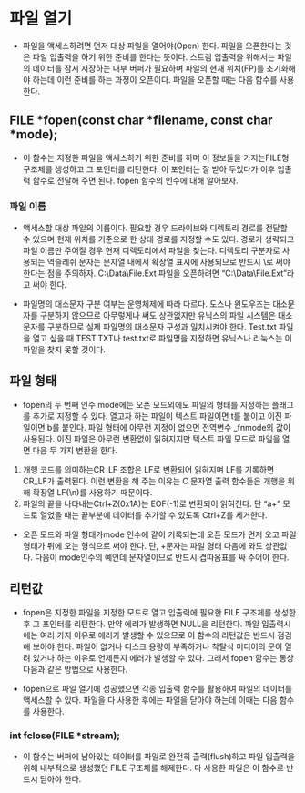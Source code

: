 # 파일 열기
* 파일을 액세스하려면 먼저 대상 파일을 열어야(Open) 한다. 파일을 오픈한다는 것은 파일 입출력을 하기 위한 준비를 한다는 뜻이다. 스트림 입출력을 위해서는 파일의 데이터를 잠시 저장하는 내부 버퍼가 필요하며 파일의 현재 위치(FP)를 초기화해야 하는데 이런 준비를 하는 과정이 오픈이다. 파일을 오픈할 때는 다음 함수를 사용한다.

## FILE *fopen(const char *filename, const char *mode);
* 이 함수는 지정한 파일을 액세스하기 위한 준비를 하며 이 정보들을 가지는FILE형 구조체를 생성하고 그 포인터를 리턴한다. 이 포인터는 잘 받아 두었다가 이후 입출력 함수로 전달해 주면 된다. fopen 함수의 인수에 대해 알아보자.

### 파일 이름
* 액세스할 대상 파일의 이름이다. 필요할 경우 드라이브와 디렉토리 경로를 전달할 수 있으며 현재 위치를 기준으로 한 상대 경로를 지정할 수도 있다. 경로가 생략되고 파일 이름만 주어질 경우 현재 디렉토리에서 파일을 찾는다. 디렉토리 구분자로 사용되는 역슬레쉬 문자는 문자열 내에서 확장열 표시에 사용되므로 반드시 \\로 써야 한다는 점을 주의하자. C:\Data\File.Ext 파일을 오픈하려면 “C:\\Data\\File.Ext”라고 써야 한다.

* 파일명의 대소문자 구분 여부는 운영체제에 따라 다르다. 도스나 윈도우즈는 대소문자를 구분하지 않으므로 아무렇게나 써도 상관없지만 유닉스의 파일 시스템은 대소문자를 구분하므로 실제 파일명의 대소문자 구성과 일치시켜야 한다. Test.txt 파일을 열고 싶을 때 TEST.TXT나 test.txt로 파일명을 지정하면 유닉스나 리눅스는 이 파일을 찾지 못할 것이다.

## 파일 형태
* fopen의 두 번째 인수 mode에는 오픈 모드외에도 파일의 형태를 지정하는 플래그를 추가로 지정할 수 있다. 열고자 하는 파일이 텍스트 파일이면 t를 붙이고 이진 파일이면 b를 붙인다. 파일 형태에 아무런 지정이 없으면 전역변수 _fnmode의 값이 사용된다. 이진 파일은 아무런 변환없이 읽혀지지만 텍스트 파일 모드로 파일을 열면 다음 두 가지 변환을 한다.

1. 개행 코드를 의미하는CR_LF 조합은 LF로 변환되어 읽혀지며 LF를 기록하면 CR_LF가 출력된다. 이런 변환을 해 주는 이유는 C 문자열 출력 함수들은 개행을 위해 확장열 LF(\n)를 사용하기 때문이다.
2. 파일의 끝을 나타내는Ctrl+Z(0x1A)는 EOF(-1)로 변환되어 읽혀진다. 단 “a+” 모드로 열었을 때는 끝부분에 데이터를 추가할 수 있도록 Ctrl+Z를 제거한다.

* 오픈 모드와 파일 형태가mode 인수에 같이 기록되는데 오픈 모드가 먼저 오고 파일 형태가 뒤에 오는 형식으로 써야 한다. 단, +문자는 파일 형태 다음에 와도 상관없다. 다음이 mode인수의 예인데 문자열이므로 반드시 겹따옴표를 싸 주어야 한다.

## 리턴값
* fopen은 지정한 파일을 지정한 모드로 열고 입출력에 필요한 FILE 구조체를 생성한 후 그 포인터를 리턴한다. 만약 에러가 발생하면 NULL을 리턴한다. 파일 입출력시에는 여러 가지 이유로 에러가 발생할 수 있으므로 이 함수의 리턴값은 반드시 점검해 보아야 한다. 파일이 없거나 디스크 용량이 부족하거나 착탈식 미디어의 문이 열려 있거나 하는 이유로 언제든지 에러가 발생할 수 있다. 그래서 fopen 함수는 통상 다음과 같은 방법으로 사용한다.

* fopen으로 파일 열기에 성공했으면 각종 입출력 함수를 활용하여 파일의 데이터를 액세스할 수 있다. 파일을 다 사용한 후에는 파일을 닫아야 하는데 이때는 다음 함수를 사용한다.

### int fclose(FILE *stream);

* 이 함수는 버퍼에 남아있는 데이터를 파일로 완전히 출력(flush)하고 파일 입출력을 위해 내부적으로 생성했던 FILE 구조체를 해제한다. 다 사용한 파일은 이 함수로 반드시 닫아야 한다.

